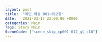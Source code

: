```yaml
---
layout: post
title:  "메인_회상_001~012장"
date:   2021-03-17 22:00:00 +0000
categories: Main
Tags: Story Main
SceneCode: ["scene_skip_cp001-012_q1_s10"]
---
```

